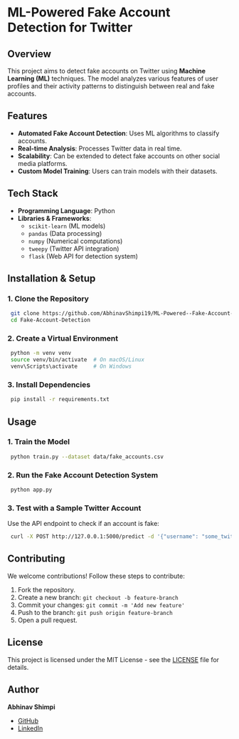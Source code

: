 # **ML-Powered Fake Account Detection for Twitter**

## **Overview**
This project aims to detect fake accounts on Twitter using **Machine Learning (ML)** techniques. The model analyzes various features of user profiles and their activity patterns to distinguish between real and fake accounts.

## **Features**
- **Automated Fake Account Detection**: Uses ML algorithms to classify accounts.
- **Real-time Analysis**: Processes Twitter data in real time.
- **Scalability**: Can be extended to detect fake accounts on other social media platforms.
- **Custom Model Training**: Users can train models with their datasets.

## **Tech Stack**
- **Programming Language**: Python
- **Libraries & Frameworks**:
  - `scikit-learn` (ML models)
  - `pandas` (Data processing)
  - `numpy` (Numerical computations)
  - `tweepy` (Twitter API integration)
  - `flask` (Web API for detection system)

## **Installation & Setup**
### **1. Clone the Repository**
```bash
 git clone https://github.com/AbhinavShimpi19/ML-Powered--Fake-Account-Detection-for-Twitter.git
 cd Fake-Account-Detection
```
### **2. Create a Virtual Environment**
```bash
 python -m venv venv
 source venv/bin/activate  # On macOS/Linux
 venv\Scripts\activate     # On Windows
```
### **3. Install Dependencies**
```bash
 pip install -r requirements.txt
```

## **Usage**
### **1. Train the Model**
```bash
 python train.py --dataset data/fake_accounts.csv
```
### **2. Run the Fake Account Detection System**
```bash
 python app.py
```
### **3. Test with a Sample Twitter Account**
Use the API endpoint to check if an account is fake:
```bash
 curl -X POST http://127.0.0.1:5000/predict -d '{"username": "some_twitter_user"}' -H "Content-Type: application/json"
```

## **Contributing**
We welcome contributions! Follow these steps to contribute:
1. Fork the repository.
2. Create a new branch: `git checkout -b feature-branch`
3. Commit your changes: `git commit -m 'Add new feature'`
4. Push to the branch: `git push origin feature-branch`
5. Open a pull request.

## **License**
This project is licensed under the MIT License - see the [LICENSE](LICENSE) file for details.

## **Author**
**Abhinav Shimpi**
- [GitHub](https://github.com/AbhinavShimpi19)
- [LinkedIn](https://www.linkedin.com/in/abhinav-shimpi/)

